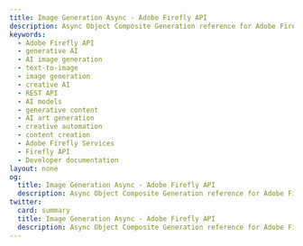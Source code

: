 ```yaml
---
title: Image Generation Async - Adobe Firefly API
description: Async Object Composite Generation reference for Adobe Firefly API
keywords:
  - Adobe Firefly API
  - generative AI
  - AI image generation
  - text-to-image
  - image generation
  - creative AI
  - REST API
  - AI models
  - generative content
  - AI art generation
  - creative automation
  - content creation
  - Adobe Firefly Services
  - Firefly API
  - Developer documentation
layout: none
og:
  title: Image Generation Async - Adobe Firefly API
  description: Async Object Composite Generation reference for Adobe Firefly API
twitter:
  card: summary
  title: Image Generation Async - Adobe Firefly API
  description: Async Object Composite Generation reference for Adobe Firefly API
---
```


<RedoclyAPIBlock src="/firefly-services/docs/generate_object_composite_async_v3.json" width="600px" disableSidebar scrollYOffset={64} generateCodeSamples="languages: [{lang: 'curl'}]" />
